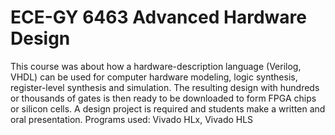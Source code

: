 # ECE-GY 6463 Advanced Hardware Design


This course was about how a hardware-description language (Verilog, VHDL) can be used for computer hardware modeling, logic synthesis, register-level synthesis and simulation. The resulting design with hundreds or thousands of gates is then ready to be downloaded to form FPGA chips or silicon cells. A design project is required and students make a written and oral presentation.
Programs used: Vivado HLx, Vivado HLS